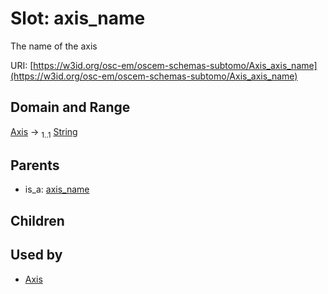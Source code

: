 
# Slot: axis_name

The name of the axis

URI: [https://w3id.org/osc-em/oscem-schemas-subtomo/Axis_axis_name](https://w3id.org/osc-em/oscem-schemas-subtomo/Axis_axis_name)


## Domain and Range

[Axis](Axis.md) &#8594;  <sub>1..1</sub> [String](types/String.md)

## Parents

 *  is_a: [axis_name](axis_name.md)

## Children


## Used by

 * [Axis](Axis.md)
